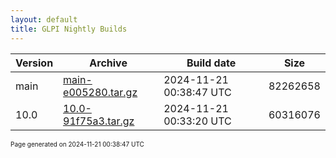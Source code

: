 ```yaml
---
layout: default
title: GLPI Nightly Builds
---
```


Version|Archive|Build date|Size
---|---|---|---
main|[main-e005280.tar.gz](main-e005280.tar.gz)|2024-11-21 00:38:47 UTC|82262658
10.0|[10.0-91f75a3.tar.gz](10.0-91f75a3.tar.gz)|2024-11-21 00:33:20 UTC|60316076

<font size="1">Page generated on 2024-11-21 00:38:47 UTC</font>
